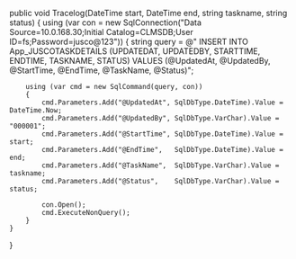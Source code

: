 public void Tracelog(DateTime start, DateTime end, string taskname, string status)
{
    using (var con = new SqlConnection("Data Source=10.0.168.30;Initial Catalog=CLMSDB;User ID=fs;Password=jusco@123"))
    {
        string query = @"
            INSERT INTO App_JUSCOTASKDETAILS
            (UPDATEDAT, UPDATEDBY, STARTTIME, ENDTIME, TASKNAME, STATUS)
            VALUES (@UpdatedAt, @UpdatedBy, @StartTime, @EndTime, @TaskName, @Status)";

        using (var cmd = new SqlCommand(query, con))
        {
            cmd.Parameters.Add("@UpdatedAt", SqlDbType.DateTime).Value = DateTime.Now;
            cmd.Parameters.Add("@UpdatedBy", SqlDbType.VarChar).Value = "000001";
            cmd.Parameters.Add("@StartTime", SqlDbType.DateTime).Value = start;
            cmd.Parameters.Add("@EndTime",   SqlDbType.DateTime).Value = end;
            cmd.Parameters.Add("@TaskName",  SqlDbType.VarChar).Value = taskname;
            cmd.Parameters.Add("@Status",    SqlDbType.VarChar).Value = status;

            con.Open();
            cmd.ExecuteNonQuery();
        }
    }
}
